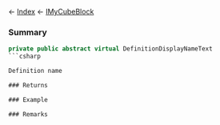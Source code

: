 ← [Index](Api-Index) ← [IMyCubeBlock](VRage.Game.ModAPI.Ingame.IMyCubeBlock)

### Summary

```csharp
private public abstract virtual DefinitionDisplayNameText
```csharp

Definition name

### Returns

### Example

### Remarks

